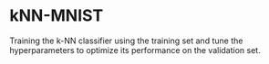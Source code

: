 # kNN-MNIST
Training the k-NN classifier using the training set and tune the hyperparameters to optimize its performance on the validation set.
